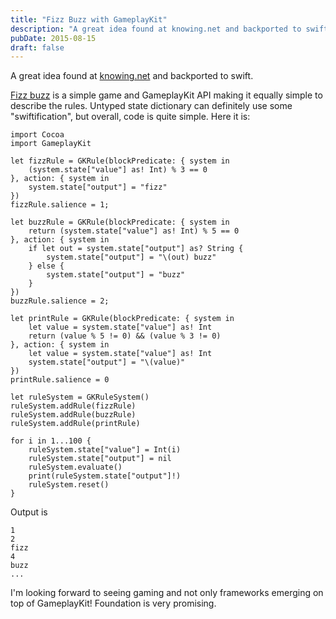 ```yaml
---
title: "Fizz Buzz with GameplayKit"
description: "A great idea found at knowing.net and backported to swift."
pubDate: 2015-08-15
draft: false
---
```


A great idea found at [knowing.net](http://www.knowing.net/index.php/2015/08/04/fizzbuzz-with-ios-9-gameplaykit-expert-system-in-c-with-xam-ios) and backported to swift.

[Fizz buzz](https://en.wikipedia.org/wiki/Fizz_buzz) is a simple game and GameplayKit API making it equally simple to describe the rules. Untyped state dictionary can definitely use some "swiftification", but overall, code is quite simple. Here it is:

```
import Cocoa
import GameplayKit

let fizzRule = GKRule(blockPredicate: { system in
    (system.state["value"] as! Int) % 3 == 0
}, action: { system in
    system.state["output"] = "fizz"
})
fizzRule.salience = 1;

let buzzRule = GKRule(blockPredicate: { system in
    return (system.state["value"] as! Int) % 5 == 0
}, action: { system in
    if let out = system.state["output"] as? String {
        system.state["output"] = "\(out) buzz"
    } else {
        system.state["output"] = "buzz"
    }
})
buzzRule.salience = 2;

let printRule = GKRule(blockPredicate: { system in
    let value = system.state["value"] as! Int
    return (value % 5 != 0) && (value % 3 != 0)
}, action: { system in
    let value = system.state["value"] as! Int
    system.state["output"] = "\(value)"
})
printRule.salience = 0

let ruleSystem = GKRuleSystem()
ruleSystem.addRule(fizzRule)
ruleSystem.addRule(buzzRule)
ruleSystem.addRule(printRule)

for i in 1...100 {
    ruleSystem.state["value"] = Int(i)
    ruleSystem.state["output"] = nil
    ruleSystem.evaluate()
    print(ruleSystem.state["output"]!)
    ruleSystem.reset()
}
```

Output is

```
1
2
fizz 
4
buzz
...
```

I'm looking forward to seeing gaming and not only frameworks emerging on top of GameplayKit! Foundation is very promising.